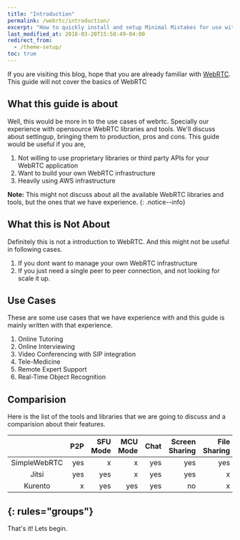 ```yaml
---
title: "Introduction"
permalink: /webrtc/introduction/
excerpt: "How to quickly install and setup Minimal Mistakes for use with GitHub Pages."
last_modified_at: 2018-03-20T15:58:49-04:00
redirect_from:
  - /theme-setup/
toc: true
---
```


If you are visiting this blog, hope that you are already familiar with [WebRTC](https://webrtc.org/). This guide will not cover the basics of WebRTC

## What this guide is about

Well, this would be more in to the use cases of webrtc. Specially our experience with opensource WebRTC libraries and tools. We'll discuss about settingup, bringing them to production, pros and cons.
This guide would be useful if you are,
1. Not willing to use proprietary libraries or third party APIs for your WebRTC application
2. Want to build your own WebRTC infrastructure
3. Heavily using AWS infrastructure

**Note:** This might not discuss about all the available WebRTC libraries and tools, but the ones that we have experience.
{: .notice--info}

## What this is Not About

Definitely this is not a introduction to WebRTC. And this might not be useful in following cases.

1. If you dont want to manage your own WebRTC infrastructure
2. If you just need a single peer to peer connection, and not looking for scale it up. 

## Use Cases

These are some use cases that we have experience with and this guide is mainly written with that experience.

1. Online Tutoring
2. Online Interviewing
3. Video Conferencing with SIP integration
4. Tele-Medicine
5. Remote Expert Support
6. Real-Time Object Recognition
		

## Comparision

Here is the list of the tools and libraries that we are going to discuss and a comparision about their features.

|                   |   P2P         | SFU Mode  | MCU Mode  | Chat  | Screen Sharing    | File Sharing  | Recording | Mobile SDK|
|:---:              |---:           |---:       |---:       |---:   |---:               |---:           |---:       |---:       |
| SimpleWebRTC      | yes           | x         | x         | yes   | yes               | yes           | x         | x         |
| Jitsi             | yes           | yes       | x         | yes   | yes               | x             | yes       | yes       |
| Kurento           | x             | yes       | yes       | yes   | no                | x             | yes       | yes       | 
{: rules="groups"}
---

That's it! Lets begin.
